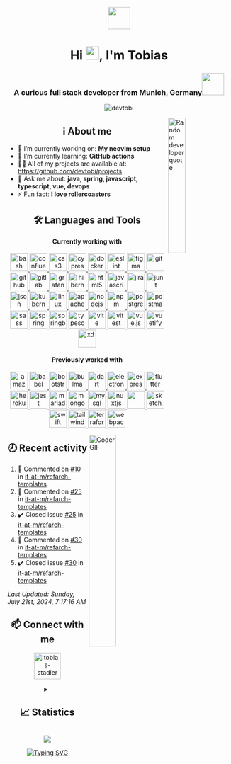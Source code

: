 <p align="center"><img src="https://media2.giphy.com/media/v1.Y2lkPTc5MGI3NjExMTY2cjhxdmdxdjFpaWhodnZsNDg2Mjk4djdzZzRhZmtyZGpzbWh5MCZlcD12MV9pbnRlcm5hbF9naWZfYnlfaWQmY3Q9Zw/du3J3cXyzhj75IOgvA/giphy.gif" width="50"></p>
<h1 align="center">Hi <img src="https://user-images.githubusercontent.com/42378118/110234147-e3259600-7f4e-11eb-95be-0c4047144dea.gif" width="30">, I'm Tobias</h1>

<!--<p align="center">
  <img align="center" alt="Coder GIF" width="30%" src="https://cdn.dribbble.com/users/730703/screenshots/6581243/avento.gif"/>
</p>-->

<h3 align="center">A curious full stack developer from Munich, Germany<img src="https://media1.giphy.com/media/v1.Y2lkPTc5MGI3NjExdTRkc3Z5ZDE4MDN5bDBzZmo0Y3FsNnRwYjVoanJsNGw1bnZpejQ2dyZlcD12MV9pbnRlcm5hbF9naWZfYnlfaWQmY3Q9cw/Y1qXsL95elvZwKXtPd/giphy.gif" width="50"></h3>
<p align="center">
  <img src="https://komarev.com/ghpvc/?username=devtobi&label=Profile%20views&color=4fafda&style=for-the-badge" alt="devtobi" />
  <!--<img alt="GitHub followers" src="https://img.shields.io/github/followers/devtobi?label=Followers&style=flat-square&logoColor=4fafda">-->
</p>

<!-- About me -->
<img align="right" alt="Random developer quote" width="28%" src="https://quotes-github-readme.vercel.app/api?type=vertical&theme=nord" />
<h2 align="center">ℹ️ About me</h2>
<ul>
  <li>🔭 I’m currently working on: <strong>My neovim setup</strong></li>
  <li>🌱 I’m currently learning: <strong>GitHub actions</strong></li>
  <li>👨‍💻 All of my projects are available at: <a href="https://github.com/devtobi/projects">https://github.com/devtobi/projects</a></li>
  <li>💬 Ask me about: <strong>java, spring, javascript, typescript, vue, devops</strong></li>
  <!--<li>📫 How to reach me: <strong>---</strong></li>-->
  <li>⚡️ Fun fact: <strong>I love rollercoasters</strong></li>
</ul>

<!--<p align="center"><img alt="Coder GIF" width=100% src="https://cdn.dribbble.com/users/730703/screenshots/6581243/avento.gif" /></p>-->

<!-- Languages and Tools -->
<h2 align="center">🛠️ Languages and Tools</h2>
<h4 align="center">Currently working with</h4>
<p align="center">
  <a href="https://www.gnu.org/software/bash/" target="_blank" rel="noreferrer"> <img src="https://cdn.simpleicons.org/gnubash" alt="bash" width="40" height="40"/> </a>
  <a href="https://www.atlassian.com/software/confluence" target="_blank" rel="noreferrer"> <img src="https://cdn.simpleicons.org/confluence" alt="confluence" width="40" height="40"/> </a>
  <a href="https://www.w3schools.com/css/" target="_blank" rel="noreferrer"> <img src="https://cdn.simpleicons.org/css3" alt="css3" width="40" height="40"/> </a> 
  <a href="https://www.cypress.io" target="_blank" rel="noreferrer"> <img src="https://cdn.simpleicons.org/cypress" alt="cypress" width="40" height="40"/> </a>  
  <a href="https://www.docker.com/" target="_blank" rel="noreferrer"> <img src="https://cdn.simpleicons.org/docker" alt="docker" width="40" height="40"/> </a>
  <a href="https://eslint.org" target="_blank" rel="noreferrer"> <img src="https://cdn.simpleicons.org/eslint" alt="eslint" width="40" height="40"/> </a> 
  <a href="https://www.figma.com/" target="_blank" rel="noreferrer"> <img src="https://cdn.simpleicons.org/figma" alt="figma" width="40" height="40"/> </a> 
  <a href="https://git-scm.com/" target="_blank" rel="noreferrer"> <img src="https://cdn.simpleicons.org/git" alt="git" width="40" height="40"/> </a>
  <a href="https://github.com" target="_blank" rel="noreferrer"> <img src="https://cdn.simpleicons.org/github" alt="github" width="40" height="40"/> </a>
  <a href="https://gitlab.com" target="_blank" rel="noreferrer"> <img src="https://cdn.simpleicons.org/gitlab" alt="gitlab" width="40" height="40"/> </a>
  <a href="https://grafana.com" target="_blank" rel="noreferrer"> <img src="https://cdn.simpleicons.org/grafana" alt="grafana" width="40" height="40"/> </a>
  <a href="https://hibernate.org" target="_blank" rel="noreferrer"> <img src="https://cdn.simpleicons.org/hibernate" alt="hibernate" width="40" height="40"/> </a>
  <a href="https://www.w3.org/html/" target="_blank" rel="noreferrer"> <img src="https://cdn.simpleicons.org/html5" alt="html5" width="40" height="40"/> </a> 
  <!--<a href="https://www.java.com" target="_blank" rel="noreferrer"> <img src="https://cdn.simpleicons.org/java" alt="java" width="40" height="40"/> </a>-->
  <a href="https://developer.mozilla.org/en-US/docs/Web/JavaScript" target="_blank" rel="noreferrer"> <img src="https://cdn.simpleicons.org/javascript" alt="javascript" width="40" height="40"/> </a>
  <a href="https://www.atlassian.com/software/jira" target="_blank" rel="noreferrer"> <img src="https://cdn.simpleicons.org/jirasoftware" alt="jira" width="40" height="40"/> </a>
  <a href="https://junit.org" target="_blank" rel="noreferrer"> <img src="https://cdn.simpleicons.org/junit5" alt="junit" width="40" height="40"/> </a>
  <a href="https://www.json.org" target="_blank" rel="noreferrer"> <img src="https://cdn.simpleicons.org/json" alt="json" width="40" height="40"/> </a>
  <a href="https://kubernetes.io" target="_blank" rel="noreferrer"> <img src="https://cdn.simpleicons.org/kubernetes" alt="kubernetes" width="40" height="40"/> </a> 
  <a href="https://www.linux.org/" target="_blank" rel="noreferrer"> <img src="https://cdn.simpleicons.org/linux" alt="linux" width="40" height="40"/> </a> 
  <a href="https://maven.apache.org" target="_blank" rel="noreferrer"> <img src="https://cdn.simpleicons.org/apachemaven" alt="apache maven" width="40" height="40"/> </a>
  <a href="https://nodejs.org" target="_blank" rel="noreferrer"> <img src="https://cdn.simpleicons.org/node.js" alt="nodejs" width="40" height="40"/> </a>
  <a href="https://www.npmjs.com" target="_blank" rel="noreferrer"> <img src="https://cdn.simpleicons.org/npm" alt="npm" width="40" height="40"/> </a>
  <a href="https://www.postgresql.org" target="_blank" rel="noreferrer"> <img src="https://cdn.simpleicons.org/postgresql" alt="postgresql" width="40" height="40"/> </a> 
  <a href="https://postman.com" target="_blank" rel="noreferrer"> <img src="https://cdn.simpleicons.org/postman" alt="postman" width="40" height="40"/> </a> 
  <a href="https://sass-lang.com" target="_blank" rel="noreferrer"> <img src="https://cdn.simpleicons.org/sass" alt="sass" width="40" height="40"/> </a> 
  <a href="https://spring.io/" target="_blank" rel="noreferrer"> <img src="https://cdn.simpleicons.org/spring" alt="spring" width="40" height="40"/> </a>
  <a href="https://spring.io/projects/spring-boot" target="_blank" rel="noreferrer"> <img src="https://cdn.simpleicons.org/springboot" alt="springboot" width="40" height="40"/> </a>
  <a href="https://www.typescriptlang.org/" target="_blank" rel="noreferrer"> <img src="https://cdn.simpleicons.org/typescript" alt="typescript" width="40" height="40"/> </a>
  <a href="https://vitejs.dev" target="_blank" rel="noreferrer"> <img src="https://cdn.simpleicons.org/vite" alt="vite" width="40" height="40"/> </a>
  <a href="https://vitest.dev" target="_blank" rel="noreferrer"> <img src="https://cdn.simpleicons.org/vitest" alt="vitest" width="40" height="40"/> </a>
  <a href="https://vuejs.org/" target="_blank" rel="noreferrer"> <img src="https://cdn.simpleicons.org/vue.js" alt="vue.js" width="40" height="40"/> </a> 
  <!--<a href="https://vuepress.vuejs.org/" target="_blank" rel="noreferrer"> <img src="https://cdn.simpleicons.org/vuepress" alt="vuepress" width="40" height="40"/> </a>-->
  <a href="https://vuetifyjs.com/en/" target="_blank" rel="noreferrer"> <img src="https://cdn.simpleicons.org/vuetify" alt="vuetify" width="40" height="40"/> </a> 
  <a href="https://www.adobe.com/products/xd.html" target="_blank" rel="noreferrer"> <img src="https://cdn.simpleicons.org/adobexd" alt="xd" width="40" height="40"/> </a> 
</p>
<h4 align="center">Previously worked with</h4>
<p align="center">
  <a href="https://aws.amazon.com" target="_blank" rel="noreferrer"> <img src="https://cdn.simpleicons.org/amazonaws" alt="amazonaws" width="40" height="40"/> </a>
  <a href="https://babeljs.io/" target="_blank" rel="noreferrer"> <img src="https://cdn.simpleicons.org/babel" alt="babel" width="40" height="40"/> </a>
  <a href="https://getbootstrap.com" target="_blank" rel="noreferrer"> <img src="https://cdn.simpleicons.org/bootstrap" alt="bootstrap" width="40" height="40"/> </a>
  <a href="https://bulma.io/" target="_blank" rel="noreferrer"> <img src="https://cdn.simpleicons.org/bulma" alt="bulma" width="40" height="40"/> </a>
  <a href="https://dart.dev" target="_blank" rel="noreferrer"> <img src="https://cdn.simpleicons.org/dart" alt="dart" width="40" height="40"/> </a>
  <a href="https://www.electronjs.org" target="_blank" rel="noreferrer"> <img src="https://cdn.simpleicons.org/electron" alt="electron" width="40" height="40"/> </a> 
  <a href="https://expressjs.com" target="_blank" rel="noreferrer"> <img src="https://cdn.simpleicons.org/express" alt="express" width="40" height="40"/> </a>
  <a href="https://flutter.dev" target="_blank" rel="noreferrer"> <img src="https://cdn.simpleicons.org/flutter" alt="flutter" width="40" height="40"/> </a>
  <a href="https://heroku.com" target="_blank" rel="noreferrer"> <img src="https://cdn.simpleicons.org/heroku" alt="heroku" width="40" height="40"/> </a>
  <a href="https://jestjs.io" target="_blank" rel="noreferrer"> <img src="https://cdn.simpleicons.org/jest" alt="jest" width="40" height="40"/> </a>
  <a href="https://mariadb.org/" target="_blank" rel="noreferrer"> <img src="https://cdn.simpleicons.org/mariadb" alt="mariadb" width="40" height="40"/> </a> 
  <a href="https://www.mongodb.com/" target="_blank" rel="noreferrer"> <img src="https://cdn.simpleicons.org/mongodb" alt="mongodb" width="40" height="40"/> </a> 
  <a href="https://www.mysql.com/" target="_blank" rel="noreferrer"> <img src="https://cdn.simpleicons.org/mysql" alt="mysql" width="40" height="40"/> </a>
  <a href="https://nuxtjs.org/" target="_blank" rel="noreferrer"> <img src="https://cdn.simpleicons.org/nuxt.js" alt="nuxtjs" width="40" height="40"/> </a>
  <a href="https://www.selenium.dev" target="_blank" rel="noreferrer"> <img src="https://cdn.simpleicons.org/selenium" width="40" height="40"/> </a>
  <a href="https://www.sketch.com/" target="_blank" rel="noreferrer"> <img src="https://cdn.simpleicons.org/sketch" alt="sketch" width="40" height="40"/> </a>
  <a href="https://swift.org" target="_blank" rel="noreferrer"> <img src="https://cdn.simpleicons.org/swift" alt="swift" width="40" height="40"/> </a>
  <a href="https://tailwindcss.com/" target="_blank" rel="noreferrer"> <img src="https://cdn.simpleicons.org/tailwindcss" alt="tailwind" width="40" height="40"/> </a>
  <a href="https://www.terraform.io" target="_blank" rel="noreferrer"> <img src="https://cdn.simpleicons.org/terraform" alt="terraform" width="40" height="40"/> </a>
  <a href="https://webpack.js.org" target="_blank" rel="noreferrer"> <img src="https://cdn.simpleicons.org/webpack" alt="webpack" width="40" height="40"/> </a>
</p>
<!--<h4 align="center">Currently learning</h4>-->

<!-- Recent activity -->
<img align="right" alt="Coder GIF" width="35%" src="https://cdn.dribbble.com/users/730703/screenshots/6581243/avento.gif"/>
<h2 align="center">🕗 Recent activity</h3>

<!--RECENT_ACTIVITY:start-->
1. 💬 Commented on [#10](https://github.com/it-at-m/refarch-templates/issues/10#issuecomment-2239001978) in [it-at-m/refarch-templates](https://github.com/it-at-m/refarch-templates)<br>
2. 💬 Commented on [#25](https://github.com/it-at-m/refarch-templates/issues/25#issuecomment-2238985879) in [it-at-m/refarch-templates](https://github.com/it-at-m/refarch-templates)<br>
3. ✔️ Closed issue [#25](https://github.com/it-at-m/refarch-templates/issues/25) in [it-at-m/refarch-templates](https://github.com/it-at-m/refarch-templates)<br>
4. 💬 Commented on [#30](https://github.com/it-at-m/refarch-templates/issues/30#issuecomment-2238983821) in [it-at-m/refarch-templates](https://github.com/it-at-m/refarch-templates)<br>
5. ✔️ Closed issue [#30](https://github.com/it-at-m/refarch-templates/issues/30) in [it-at-m/refarch-templates](https://github.com/it-at-m/refarch-templates)<br>
<!--RECENT_ACTIVITY:end-->

<em>
<!--RECENT_ACTIVITY:last_update-->
Last Updated: Sunday, July 21st, 2024, 7:17:16 AM
<!--RECENT_ACTIVITY:last_update_end-->
</em>

<!-- Contact -->
<h2 align="center">📫 Connect with me</h3>
<p align="center">
  <!--<a href="https://codepen.io/devtobi_" target="blank"><img align="center" src="https://cdn.simpleicons.org/codepen" alt="devtobi_" height="60" width="60" /></a>-->
  <!--<a href="https://dev.to/devtobi" target="blank"><img align="center" src="https://cdn.simpleicons.org/dev.to" alt="devtobi" height="60" width="60" /></a>-->
  <a href="https://linkedin.com/in/tobias-stadler" target="blank"><img align="center" src="https://cdn.simpleicons.org/linkedin" alt="tobias-stadler" height="60" width="60" /></a>
  <!--<a href="https://stackoverflow.com/users/22441798" target="blank"><img align="center" src="https://cdn.simpleicons.org/stackoverflow" alt="22441798" height="60" width="60" /></a>-->
  <!--<a href="https://x.com/nurdertobi" target="blank"><img align="center" src="https://cdn.simpleicons.org/x" alt="nurdertobi" height="60" width="60" /></a>-->
</p>

<!-- Statistics -->
<details align="center">
  <summary>
    <h2 align="center">📈 Statistics</h2>
  </summary>
  <p align="center">
    <a href="https://github.com/anuraghazra/github-readme-stats">
      <img height=200 align="center" src="https://github-readme-stats.vercel.app/api?username=devtobi&show_icons=true&locale=en&theme=nord" alt="devtobi" />
    </a>
    <a href="https://github.com/anuraghazra/github-readme-stats">
      <img height=200 align="center" src="https://github-readme-stats.vercel.app/api/top-langs?username=devtobi&show_icons=true&locale=en&layout=compact&theme=nord" alt="devtobi" />
    </a>
  </p>
  <p align="center">
    <a href="https://github.com/ryo-ma/github-profile-trophy">
      <img src="https://github-profile-trophy.vercel.app/?username=devtobi&theme=nord&column=-1&margin-w=15&margin-h=15&no-frame=true" alt="devtobi" />
    </a>
  </p>
  <p align="center">
    <a href="https://streak-stats.demolab.com">
      <img align="center" src="https://streak-stats.demolab.com?user=devtobi&theme=nord" alt="devtobi" />
    </a>
  </p>
</details>

<p align="center">
  <img src="https://raw.githubusercontent.com/nilfalse/nilfalse/master/contributions.gif">
</p>
<p align="center">
  <a href="https://git.io/typing-svg"><img src="https://readme-typing-svg.demolab.com?font=Fira+Code&color=2F343F&center=true&vCenter=true&width=550&lines=What+are+you+doing+down+here%3F!;Start+coding!" alt="Typing SVG" /></a>
</p>
